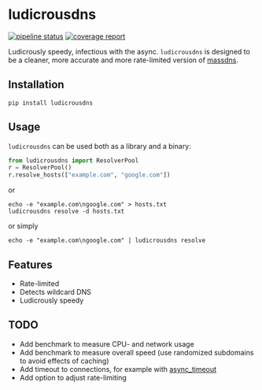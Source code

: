 # ludicrousdns
[![pipeline status](https://gitlab.com/sheddow/ludicrousdns/badges/master/pipeline.svg)](https://gitlab.com/sheddow/ludicrousdns/commits/master) [![coverage report](https://gitlab.com/sheddow/ludicrousdns/badges/master/coverage.svg)](https://gitlab.com/sheddow/ludicrousdns/commits/master)

Ludicrously speedy, infectious with the async. `ludicrousdns` is designed to be a cleaner, more accurate and more rate-limited version of [massdns](https://github.com/blechschmidt/massdns). 

## Installation
```
pip install ludicrousdns
```

## Usage
`ludicrousdns` can be used both as a library and a binary:
```python
from ludicrousdns import ResolverPool
r = ResolverPool()
r.resolve_hosts(["example.com", "google.com"])
```
or
```shell
echo -e "example.com\ngoogle.com" > hosts.txt
ludicrousdns resolve -d hosts.txt
```
or simply
```shell
echo -e "example.com\ngoogle.com" | ludicrousdns resolve
```

## Features
- Rate-limited
- Detects wildcard DNS
- Ludicrously speedy

## TODO
- Add benchmark to measure CPU- and network usage
- Add benchmark to measure overall speed (use randomized subdomains to avoid effects of caching)
- Add timeout to connections, for example with [async_timeout](https://github.com/aio-libs/async-timeout)
- Add option to adjust rate-limiting
